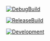 [![DebugBuild](https://github.com/higashi0517/CG2_00_01/actions/workflows/DebugBuild.yml/badge.svg)](https://github.com/higashi0517/CG2_00_01/actions/workflows/DebugBuild.yml)

[![ReleaseBuild](https://github.com/higashi0517/CG2_00_01/actions/workflows/ReleaseBuild.yml/badge.svg)](https://github.com/higashi0517/CG2_00_01/actions/workflows/ReleaseBuild.yml)

[![Development](https://github.com/higashi0517/CG2_00_01/actions/workflows/Development.yml/badge.svg)](https://github.com/higashi0517/CG2_00_01/actions/workflows/Development.yml)
